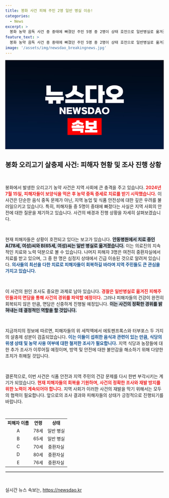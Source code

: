 ```yaml
---
title: 봉화 사건 피해 주민 2명 일반 병실 이송!
categories:
  - News
excerpt: >
  봉화 농약 음독 사건 중 중태에 빠졌던 주민 5명 중 2명이 상태 호전으로 일반병실로 옮겨졌습니다. 그러나 여전히 3명은 중환자실에서 치료 중이다. 사건의 전말과 배경이 궁금하다면 클릭하세요!
feature_text: >
  봉화 농약 음독 사건 중 중태에 빠졌던 주민 5명 중 2명이 상태 호전으로 일반병실로 옮겨졌습니다. 그러나 여전히 3명은 중환자실에서 치료 중이다. 사건의 전말과 배경이 궁금하다면 클릭하세요!
image: '/assets/img/newsdao_breakingnews.jpg'
---
```


<p><img src="/assets/img/newsdao_breakingnews.jpg" alt="firstkoreanews 속보" /></p>

<h2 data-ke-size="size26">봉화 오리고기 살충제 사건: 피해자 현황 및 조사 진행 상황</h2>

<p data-ke-size="size16">&nbsp;</p>

<p>봉화에서 발생한 오리고기 농약 사건은 지역 사회에 큰 충격을 주고 있습니다. <b><span style="color: #ee2323;">2024년 7월 15일, 피해자들이 보양식을 먹은 후 농약 중독 증세로 치료를 받기 시작했습니다.</span></b> 이 사건은 단순한 음식 중독 문제가 아닌, 지역 농업 및 식품 안전성에 대한 깊은 우려를 불러일으키고 있습니다. 특히, 피해자들 중 5명이 중태에 빠졌다는 사실은 지역 사회의 안전에 대한 질문을 제기하고 있습니다. 사건의 배경과 진행 상황을 자세히 살펴보겠습니다.</p>

<p data-ke-size="size16">&nbsp;</p>

<p>현재 피해자들은 상황이 호전되고 있다는 보고가 있습니다. <b><span style="background-color: #21538527;">안동병원에서 치료 중인 A(78세, 여성)씨와 B(65세, 여성)씨는 일반 병실로 옮겨졌습니다.</span></b> 이는 의료진의 지속적인 치료와 노력 덕분으로 볼 수 있습니다. 나머지 피해자 3명은 여전히 중환자실에서 치료를 받고 있으며, 그 중 한 명은 심정지 상태에서 긴급 이송된 것으로 알려져 있습니다. <b><span style="color: #1a5490;">의사들의 최선을 다한 치료로 피해자들이 회복하길 바라며 지역 주민들도 큰 관심을 가지고 있습니다.</span></b> </p>

<p data-ke-size="size16">&nbsp;</p>

<p>이 사건의 원인 조사도 중요한 과제로 남아 있습니다. <b><span style="color: #ee2323;">경찰은 일반병실로 옮겨진 피해주민들과의 면담을 통해 사건의 경위를 파악할 예정이다.</span></b> 그러나 피해자들의 건강이 완전히 회복되지 않은 만큼, 면담은 신중하게 진행될 예정입니다. <b><span style="background-color: #21538527;">이는 사건의 정확한 경위를 밝혀내는 데 결정적인 역할을 할 것입니다.</span></b> </p>

<p data-ke-size="size16">&nbsp;</p>

<p>지금까지의 정보에 따르면, 피해자들의 위 세척액에서 에토펜프록스와 터부포스 두 가지의 살충제 성분이 검출되었습니다. <b><span style="color: #1a5490;">이는 이들이 섭취한 음식과 관련이 있는 만큼, 식당의 위생 상태 및 농약 사용 여부에 대한 철저한 조사가 필요합니다.</span></b> 지역 식당과 농장들에 대한 추가 조사가 이루어질 예정이며, 방역 및 안전에 대한 불안감을 해소하기 위해 다양한 조치가 취해질 것입니다.</p>

<p data-ke-size="size16">&nbsp;</p>

<p>결론적으로, 이번 사건은 식품 안전과 지역 주민의 건강 문제를 다시 한번 부각시키는 계기가 되었습니다. <b><span style="color: #ee2323;">현재 피해자들의 회복을 기원하며, 사건의 정확한 조사와 재발 방지를 위한 노력이 계속되어야 합니다.</span></b> 지역 사회가 이러한 사건의 재발을 막기 위해서는 모두의 협력이 필요합니다. 앞으로의 조사 결과와 피해자들의 상태가 긍정적으로 진행되기를 바랍니다. </p>

<p data-ke-size="size16">&nbsp;</p>

<table style="width: 100%; border-collapse: collapse;">
<tr>
<td style="text-align: center; height: 17px;"><b>피해자 이름</b></td>
<td style="text-align: center; height: 17px;"><b>연령</b></td>
<td style="text-align: center; height: 17px;"><b>상태</b></td>
</tr>
<tr>
<td style="text-align: center; height: 17px;">A</td>
<td style="text-align: center; height: 17px;">78세</td>
<td style="text-align: center; height: 17px;">일반 병실</td>
</tr>
<tr>
<td style="text-align: center; height: 17px;">B</td>
<td style="text-align: center; height: 17px;">65세</td>
<td style="text-align: center; height: 17px;">일반 병실</td>
</tr>
<tr>
<td style="text-align: center; height: 17px;">C</td>
<td style="text-align: center; height: 17px;">70세</td>
<td style="text-align: center; height: 17px;">중환자실</td>
</tr>
<tr>
<td style="text-align: center; height: 17px;">D</td>
<td style="text-align: center; height: 17px;">80세</td>
<td style="text-align: center; height: 17px;">중환자실</td>
</tr>
<tr>
<td style="text-align: center; height: 17px;">E</td>
<td style="text-align: center; height: 17px;">76세</td>
<td style="text-align: center; height: 17px;">중환자실</td>
</tr>
</table>

<hr style="border: 1px solid #ccc;">

<p data-ke-size="size16">&nbsp;</p>
실시간 뉴스 속보는, <a href="https://newsdao.kr" rel="dofollow">https://newsdao.kr</a>


